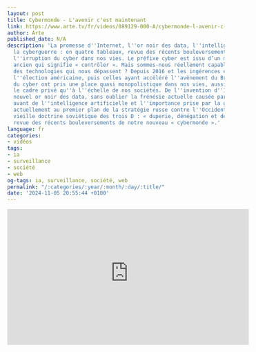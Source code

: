 ```yaml
---
layout: post
title: Cybermonde - L'avenir c'est maintenant
link: https://www.arte.tv/fr/videos/089129-000-A/cybermonde-l-avenir-c-est-maintenant
author: Arte
published_date: N/A
description: 'La promesse d''Internet, l''or noir des data, l''intelligence artificielle,
  la cyberguerre : en quatre tableaux, revue des récents bouleversements causés par
  l''irruption du cyber dans nos vies. Le préfixe cyber est issu d’un mot de grec
  ancien qui signifie « contrôler ». Mais sommes-nous réellement capables de maîtriser
  des technologies qui nous dépassent ? Depuis 2016 et les ingérences étrangères dans
  l''élection américaine, puis celles ayant accéléré l''avènement du Brexit, les évolutions
  du cyber ont pris une place quasi monopolistique dans nos vies, aussi bien dans
  le cadre privé qu''à l''échelle de nos sociétés. De l''invention d''Internet au
  nouvel or noir des data, sans oublier la frénésie actuelle causée par le bond en
  avant de l''intelligence artificielle et l''importance prise par la guerre cyber,
  actuellement au premier plan de la stratégie russe contre l''Occident (suivant la
  vieille doctrine soviétique des trois D : « duperie, dénégation et désinformation »),
  revue des récents bouleversements de notre nouveau « cybermonde ».'
language: fr
categories:
- vidéos
tags:
- ia
- surveillance
- société
- web
og-tags: ia, surveillance, société, web
permalink: "/:categories/:year/:month/:day/:title/"
date: '2024-11-05 20:55:44 +0100'
---
```


<iframe title="Cybermonde - L'avenir c'est maintenant | ARTE" width="560" height="315" src="https://tube-numerique-educatif.apps.education.fr/videos/embed/e0e8d786-2d72-4bd2-98a0-75652ec59614" frameborder="0" allowfullscreen="" sandbox="allow-same-origin allow-scripts allow-popups allow-forms"></iframe>
